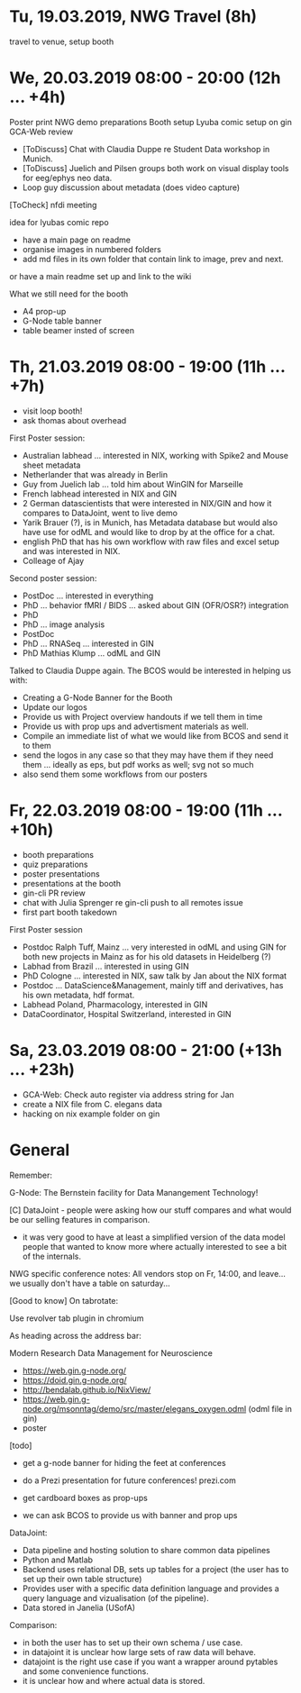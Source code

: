# Tu, 19.03.2019, NWG Travel (8h)

travel to venue, setup booth

# We, 20.03.2019 08:00 - 20:00 (12h ... +4h)

Poster print
NWG demo preparations
Booth setup
Lyuba comic setup on gin
GCA-Web review

- [ToDiscuss] Chat with Claudia Duppe re Student Data workshop in Munich.
- [ToDiscuss] Juelich and Pilsen groups both work on visual display tools for 
              eeg/ephys neo data.
- Loop guy discussion about metadata (does video capture)

[ToCheck] nfdi meeting

idea for lyubas comic repo
- have a main page on readme
- organise images in numbered folders
- add md files in its own folder that contain link to image, prev and next.

or have a main readme set up and link to the wiki


What we still need for the booth
- A4 prop-up
- G-Node table banner
- table beamer insted of screen


# Th, 21.03.2019 08:00 - 19:00 (11h ... +7h)

- visit loop booth!
- ask thomas about overhead


First Poster session:
- Australian labhead ... interested in NIX, working with Spike2 and Mouse sheet metadata
- Netherlander that was already in Berlin
- Guy from Juelich lab ... told him about WinGIN for Marseille
- French labhead interested in NIX and GIN
- 2 German datascientists that were interested in NIX/GIN and how it compares to DataJoint, went to live demo
- Yarik Brauer (?), is in Munich, has Metadata database but would also have use for odML and would like to drop by at the office for a chat.
- english PhD that has his own workflow with raw files and excel setup and was interested in NIX.
- Colleage of Ajay


Second poster session:
- PostDoc ... interested in everything
- PhD ... behavior fMRI / BIDS ... asked about GIN (OFR/OSR?) integration
- PhD
- PhD ... image analysis
- PostDoc
- PhD ... RNASeq ... interested in GIN
- PhD Mathias Klump ... odML and GIN

Talked to Claudia Duppe again. The BCOS would be interested in helping us with:
- Creating a G-Node Banner for the Booth
- Update our logos
- Provide us with Project overview handouts if we tell them in time
- Provide us with prop ups and advertisment materials as well.
- Compile an immediate list of what we would like from BCOS and send it to them
- send the logos in any case so that they may have them if they need them
  ... ideally as eps, but pdf works as well; svg not so much
- also send them some workflows from our posters


# Fr, 22.03.2019 08:00 - 19:00 (11h ... +10h)

- booth preparations
- quiz preparations
- poster presentations
- presentations at the booth
- gin-cli PR review
- chat with Julia Sprenger re gin-cli push to all remotes issue
- first part booth takedown

First Poster session
- Postdoc Ralph Tuff, Mainz ... very interested in odML and using GIN
 for both new projects in Mainz as for his old datasets in Heidelberg (?)
- Labhad from Brazil ... interested in using GIN
- PhD Cologne ... interested in NIX, saw talk by Jan about the NIX format
- Postdoc ... DataScience&Management, mainly tiff and derivatives, has his own 
              metadata, hdf format.
- Labhead Poland, Pharmacology, interested in GIN
- DataCoordinator, Hospital Switzerland, interested in GIN


# Sa, 23.03.2019 08:00 - 21:00 (+13h ... +23h)

- GCA-Web: Check auto register via address string for Jan
- create a NIX file from C. elegans data
- hacking on nix example folder on gin

# General

Remember:

G-Node:
The Bernstein facility for Data Manangement Technology!

[C] DataJoint - people were asking how our stuff compares and what would be
    our selling features in comparison.

- it was very good to have at least a simplified version of the data model
  people that wanted to know more where actually interested to see a bit
  of the internals.

NWG specific conference notes:
All vendors stop on Fr, 14:00, and leave...
we usually don't have a table on saturday...

[Good to know] On tabrotate:

Use revolver tab plugin in chromium


As heading across the address bar:

Modern Research Data Management for Neuroscience

- https://web.gin.g-node.org/
- https://doid.gin.g-node.org/
- http://bendalab.github.io/NixView/
- https://web.gin.g-node.org/msonntag/demo/src/master/elegans_oxygen.odml (odml file in gin)
- poster

[todo] 
- get a g-node banner for hiding the feet at conferences
- do a Prezi presentation for future conferences! prezi.com
- get cardboard boxes as prop-ups

- we can ask BCOS to provide us with banner and prop ups


DataJoint:
- Data pipeline and hosting solution to share common data pipelines
- Python and Matlab
- Backend uses relational DB, sets up tables for a project (the user has to set up their own table structure)
- Provides user with a specific data definition language and provides a query language and vizualisation (of the pipeline).
- Data stored in Janelia (USofA)

Comparison:
- in both the user has to set up their own schema / use case.
- in datajoint it is unclear how large sets of raw data will behave.
- datajoint is the right use case if you want a wrapper around pytables and some convenience functions.
- it is unclear how and where actual data is stored.
